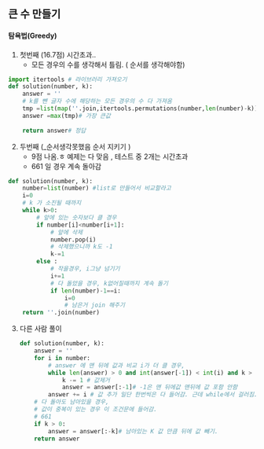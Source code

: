 ## 큰 수 만들기

#### 탐욕법(Greedy)

1. 첫번째 (16.7점) 시간초과..
   - 모든 경우의 수를 생각해서 틀림. ( 순서를 생각해야함)

```python
import itertools # 라이브러리 가져오기
def solution(number, k):
    answer = ''
    # k를 뺀 글자 수에 해당하는 모든 경우의 수 다 가져옴
    tmp =list(map(''.join,itertools.permutations(number,len(number)-k)))
    answer =max(tmp)# 가장 큰값 
    
    return answer# 정답
```

2. 두번째 (_순서생각못했음 순서 지키기 )
   - 9점 나옴.ㅎ 예제는 다 맞음 , 테스트 중 2개는 시간초과
   -  661 일 경우 계속 돌아감

```python
def solution(number, k):
    number=list(number) #list로 만들어서 비교할라고
    i=0
    # k 가 소진될 때까지
    while k>0:
        # 앞에 있는 숫자보다 클 경우
        if number[i]<number[i+1]:
            # 앞에 삭제 
            number.pop(i)
            # 삭제했으니까 k도 -1
            k-=1
        else :
            # 작을경우, i그냥 넘기기
            i+=1
            # 다 돌았을 경우, k없어질때까지 계속 돌기
            if len(number)-1==i:
                i=0
                # 남은거 join 해주기 
    return ''.join(number)
```

3. 다른 사람 풀이

   ```python
   def solution(number, k):
       answer = ''
       for i in number:
           # answer 에 맨 뒤에 값과 비교 i가 더 클 경우,
           while len(answer) > 0 and int(answer[-1]) < int(i) and k > 0:
               k -= 1 # 값제거
               answer = answer[:-1]# -1은 맨 뒤에값 맨뒤에 값 포함 안함 
           answer += i # 값 추가 일단 한번씩은 다 들어감. 근데 while에서 걸러짐.
       # 다 돌아도 남아있을 경우, 
       # 값이 중복이 있는 경우 이 조건문에 들어감.
       # 661 
       if k > 0:
           answer = answer[:-k]# 남아있는 K 값 만큼 뒤에 값 빼기. 
       return answer
   ```

    